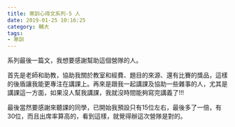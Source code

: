 ```yaml
---
title: 寒訓心得文系列-5 人
date: 2019-01-25 10:16:25
category: 輔大
tags:
- 寒訓
---
```

系列最後一篇文，我想要感謝幫助這個營隊的人。

首先是老師和助教，協助我關於教室和經費、題目的來源、還有比賽的獎品，這樣的後盾讓我能更專注在講課上。再來是跟我一起講課及協助一些雜事的人，尤其是講課這一方面，如果沒人幫我講課，我就沒時間能夠寫完講義了!!!

最後當然要感謝來聽課的同學，已開始我預設只有15位左右，最後多了一倍，有30位，而且出席率算高的，看到這樣，就覺得辦這次營隊是對的。